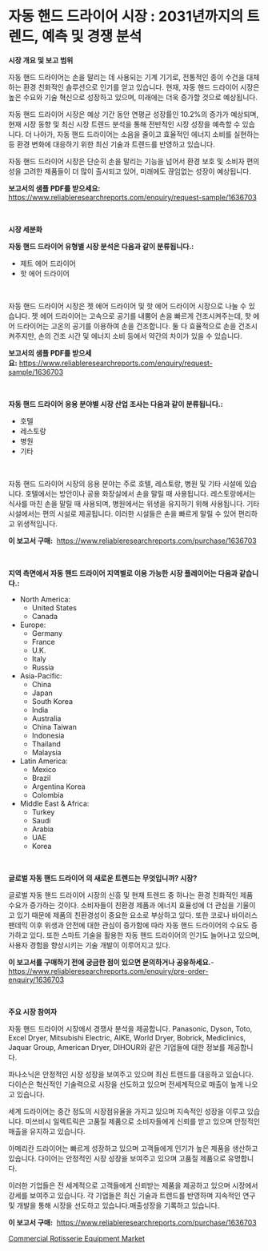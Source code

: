 <p><h1>자동 핸드 드라이어 시장 : 2031년까지의 트렌드, 예측 및 경쟁 분석</h1></p><p><strong>시장 개요 및 보고 범위</strong></p>
<p><p>자동 핸드 드라이어는 손을 말리는 데 사용되는 기계 기기로, 전통적인 종이 수건을 대체하는 환경 친화적인 솔루션으로 인기를 얻고 있습니다. 현재, 자동 핸드 드라이어 시장은 높은 수요와 기술 혁신으로 성장하고 있으며, 미래에는 더욱 증가할 것으로 예상됩니다. </p><p>자동 핸드 드라이어 시장은 예상 기간 동안 연평균 성장률인 10.2%의 증가가 예상되며, 현재 시장 동향 및 최신 시장 트렌드 분석을 통해 전반적인 시장 성장을 예측할 수 있습니다. 더 나아가, 자동 핸드 드라이어는 소음을 줄이고 효율적인 에너지 소비를 실현하는 등 환경 변화에 대응하기 위한 최신 기술과 트렌드를 반영하고 있습니다.</p><p>자동 핸드 드라이어 시장은 단순히 손을 말리는 기능을 넘어서 환경 보호 및 소비자 편의성을 고려한 제품들이 더 많이 출시되고 있어, 미래에도 끊임없는 성장이 예상됩니다.</p></p>
<p><strong>보고서의 샘플 PDF를 받으세요:</strong> <a href="https://www.reliableresearchreports.com/enquiry/request-sample/1636703">https://www.reliableresearchreports.com/enquiry/request-sample/1636703</a></p>
<p>&nbsp;</p>
<p><strong>시장 세분화</strong></p>
<p><strong>자동 핸드 드라이어 유형별 시장 분석은 다음과 같이 분류됩니다.:</strong></p>
<p><ul><li>제트 에어 드라이어</li><li>핫 에어 드라이어</li></ul></p>
<p>&nbsp;</p>
<p><p>자동 핸드 드라이어 시장은 젯 에어 드라이어 및 핫 에어 드라이어 시장으로 나눌 수 있습니다. 젯 에어 드라이어는 고속으로 공기를 내뿜어 손을 빠르게 건조시켜주는데, 핫 에어 드라이어는 고온의 공기를 이용하여 손을 건조합니다. 둘 다 효율적으로 손을 건조시켜주지만, 손의 건조 시간 및 에너지 소비 등에서 약간의 차이가 있을 수 있습니다.</p></p>
<p><strong>보고서의 샘플 PDF를 받으세요:</strong>&nbsp;<a href="https://www.reliableresearchreports.com/enquiry/request-sample/1636703">https://www.reliableresearchreports.com/enquiry/request-sample/1636703</a></p>
<p>&nbsp;</p>
<p><strong> 자동 핸드 드라이어 응용 분야별 시장 산업 조사는 다음과 같이 분류됩니다.:</strong></p>
<p><ul><li>호텔</li><li>레스토랑</li><li>병원</li><li>기타</li></ul></p>
<p>&nbsp;</p>
<p><p>자동 핸드 드라이어 시장의 응용 분야는 주로 호텔, 레스토랑, 병원 및 기타 시설에 있습니다. 호텔에서는 방안이나 공용 화장실에서 손을 말릴 때 사용됩니다. 레스토랑에서는 식사를 마친 손을 말릴 때 사용되며, 병원에서는 위생을 유지하기 위해 사용됩니다. 기타 시설에서는 편의 시설로 제공됩니다. 이러한 시설들은 손을 빠르게 말릴 수 있어 편리하고 위생적입니다.</p></p>
<p><strong>이 보고서 구매:</strong>&nbsp; <a href="https://www.reliableresearchreports.com/purchase/1636703">https://www.reliableresearchreports.com/purchase/1636703</a></p>
<p>&nbsp;</p>
<p><strong>지역 측면에서 자동 핸드 드라이어 지역별로 이용 가능한 시장 플레이어는 다음과 같습니다.:</strong></p>
<p><ul>
    <li>
        North America:
        <ul>
            <li>United States</li>
            <li>Canada</li>
        </ul>
    </li>
    <li>
        Europe:
        <ul>
            <li>Germany</li>
            <li>France</li>
            <li>U.K.</li>
            <li>Italy</li>
            <li>Russia</li>
        </ul>
    </li>
    <li>
        Asia-Pacific:
        <ul>
            <li>China</li>
            <li>Japan</li>
            <li>South Korea</li>
            <li>India</li>
            <li>Australia</li>
            <li>China Taiwan</li>
            <li>Indonesia</li>
            <li>Thailand</li>
            <li>Malaysia</li>
        </ul>
    </li>
    <li>
        Latin America:
        <ul>
            <li>Mexico</li>
            <li>Brazil</li>
            <li>Argentina Korea</li>
            <li>Colombia</li>
        </ul>
    </li>
    <li>
        Middle East & Africa:
        <ul>
            <li>Turkey</li>
            <li>Saudi</li>
            <li>Arabia</li>
            <li>UAE</li>
            <li>Korea</li>
        </ul>
    </li>
    </ul></p>
<p>&nbsp;</p>
<p><strong>글로벌 자동 핸드 드라이어 의 새로운 트렌드는 무엇입니까? 시장?</strong></p>
<p><p>글로벌 자동 핸드 드라이어 시장의 신흥 및 현재 트렌드 중 하나는 환경 친화적인 제품 수요가 증가하는 것이다. 소비자들이 친환경 제품과 에너지 효율성에 더 관심을 기울이고 있기 때문에 제품의 친환경성이 중요한 요소로 부상하고 있다. 또한 코로나 바이러스 팬데믹 이후 위생과 안전에 대한 관심이 증가함에 따라 자동 핸드 드라이어의 수요도 증가하고 있다. 또한 스마트 기술을 활용한 자동 핸드 드라이어의 인기도 늘어나고 있으며, 사용자 경험을 향상시키는 기술 개발이 이루어지고 있다.</p></p>
<p><strong>이 보고서를 구매하기 전에 궁금한 점이 있으면 문의하거나 공유하세요.</strong>- <a href="https://www.reliableresearchreports.com/enquiry/pre-order-enquiry/1636703">https://www.reliableresearchreports.com/enquiry/pre-order-enquiry/1636703</a></p>
<p>&nbsp;</p>
<p><strong>주요 시장 참여자</strong></p>
<p><p>자동 핸드 드라이어 시장에서 경쟁사 분석을 제공합니다. Panasonic, Dyson, Toto, Excel Dryer, Mitsubishi Electric, AIKE, World Dryer, Bobrick, Mediclinics, Jaquar Group, American Dryer, DIHOUR와 같은 기업들에 대한 정보를 제공합니다.</p><p>파나소닉은 안정적인 시장 성장을 보여주고 있으며 최신 트렌드를 대응하고 있습니다. 다이슨은 혁신적인 기술력으로 시장을 선도하고 있으며 전세계적으로 매출이 높게 나오고 있습니다.</p><p>세계 드라이어는 중간 정도의 시장점유율을 가지고 있으며 지속적인 성장을 이루고 있습니다. 미쓰비시 일렉트릭은 고품질 제품으로 소비자들에게 신뢰를 받고 있으며 안정적인 매출을 유지하고 있습니다.</p><p>아메리칸 드라이어는 빠르게 성장하고 있으며 고객들에게 인기가 높은 제품을 생산하고 있습니다. 다이어는 안정적인 시장 성장을 보여주고 있으며 고품질 제품으로 유명합니다.</p><p>이러한 기업들은 전 세계적으로 고객들에게 신뢰받는 제품을 제공하고 있으며 시장에서 강세를 보여주고 있습니다. 각 기업들은 최신 기술과 트렌드를 반영하며 지속적인 연구 및 개발을 통해 시장을 선도하고 있습니다.매출성장을 기록하고 있습니다.</p></p>
<p><strong>이 보고서 구매:</strong>&nbsp;&nbsp;<a href="https://www.reliableresearchreports.com/purchase/1636703">https://www.reliableresearchreports.com/purchase/1636703</a></p>
<p><p><a href="https://view.publitas.com/reportprime-1/commercial-rotisserie-equipment-market-research-report-provides-critical-insights-that-can-help-shape-business-development-and-investment-strategies/">Commercial Rotisserie Equipment Market</a></p></p>
